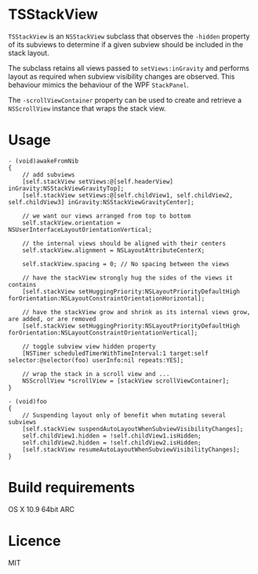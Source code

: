 TSStackView
============

`TSStackView` is an `NSStackView` subclass that observes the `-hidden` property of its subviews to determine if a given subview should be included in the stack layout. 

The subclass retains all views passed to `setViews:inGravity` and performs layout as required when subview visibility changes are observed. This behaviour mimics the behaviour of the WPF `StackPanel`.

The `-scrollViewContainer` property can be used to create and retrieve a `NSScrollView` instance that wraps the stack view.

Usage
=====

	- (void)awakeFromNib
	{
		// add subviews
   		[self.stackView setViews:@[self.headerView] inGravity:NSStackViewGravityTop];
    	[self.stackView setViews:@[self.childView1, self.childView2, self.childView3] inGravity:NSStackViewGravityCenter];
    
    	// we want our views arranged from top to bottom
    	self.stackView.orientation = NSUserInterfaceLayoutOrientationVertical;
    
    	// the internal views should be aligned with their centers
    	self.stackView.alignment = NSLayoutAttributeCenterX;
    
    	self.stackView.spacing = 0; // No spacing between the views
    
    	// have the stackView strongly hug the sides of the views it contains
    	[self.stackView setHuggingPriority:NSLayoutPriorityDefaultHigh forOrientation:NSLayoutConstraintOrientationHorizontal];
    
    	// have the stackView grow and shrink as its internal views grow, are added, or are removed
    	[self.stackView setHuggingPriority:NSLayoutPriorityDefaultHigh forOrientation:NSLayoutConstraintOrientationVertical];
    
		// toggle subview view hidden property
    	[NSTimer scheduledTimerWithTimeInterval:1 target:self selector:@selector(foo) userInfo:nil repeats:YES];

		// wrap the stack in a scroll view and ...
		NSScrollView *scrollView = [stackView scrollViewContainer];
	}

	- (void)foo
	{
		// Suspending layout only of benefit when mutating several subviews
    	[self.stackView suspendAutoLayoutWhenSubviewVisibilityChanges];
    	self.childView1.hidden = !self.childView1.isHidden;
    	self.childView2.hidden = !self.childView2.isHidden;
    	[self.stackView resumeAutoLayoutWhenSubviewVisibilityChanges];
	}

Build requirements
==================

OS X 10.9 64bit ARC

Licence
=======

MIT
